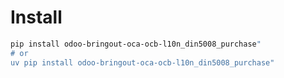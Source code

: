 # Install

```bash
pip install odoo-bringout-oca-ocb-l10n_din5008_purchase"
# or
uv pip install odoo-bringout-oca-ocb-l10n_din5008_purchase"
```
